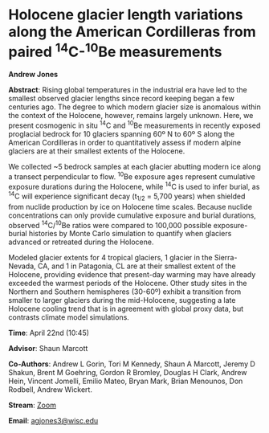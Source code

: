 # Holocene glacier length variations along the American Cordilleras from paired <sup>14</sup>C-<sup>10</sup>Be measurements

**Andrew Jones**

**Abstract**: Rising global temperatures in the industrial era have led to the smallest observed glacier lengths since record keeping began a few centuries ago. The degree to which modern glacier size is anomalous within the context of the Holocene, however, remains largely unknown. Here, we present cosmogenic in situ <sup>14</sup>C and <sup>10</sup>Be measurements in recently exposed proglacial bedrock for 10 glaciers spanning 60º N to 60º S along the American Cordilleras in order to quantitatively assess if modern alpine glaciers are at their smallest extents of the Holocene.

We collected ~5 bedrock samples at each glacier abutting modern ice along a transect perpendicular to flow. <sup>10</sup>Be exposure ages represent cumulative exposure durations during the Holocene, while <sup>14</sup>C is used to infer burial, as <sup>14</sup>C will experience significant decay (t<sub>1/2</sub> = 5,700 years) when shielded from nuclide production by ice on Holocene time scales. Because nuclide concentrations can only provide cumulative exposure and burial durations, observed <sup>14</sup>C/<sup>10</sup>Be ratios were compared to 100,000 possible exposure-burial histories by Monte Carlo simulation to quantify when glaciers advanced or retreated during the Holocene.

Modeled glacier extents for 4 tropical glaciers, 1 glacier in the Sierra-Nevada, CA, and 1 in Patagonia, CL are at their smallest extent of the Holocene, providing evidence that present-day warming may have already exceeded the warmest periods of the Holocene. Other study sites in the Northern and Southern hemispheres (30-60º) exhibit a transition from smaller to larger glaciers during the mid-Holocene, suggesting a late Holocene cooling trend that is in agreement with global proxy data, but contrasts climate model simulations.


**Time**:  April 22nd (10:45)

**Advisor**: Shaun Marcott

**Co-Authors**: Andrew L Gorin, Tori M Kennedy, Shaun A Marcott, Jeremy D Shakun, Brent M Goehring, Gordon R Bromley, Douglas H Clark, Andrew Hein, Vincent Jomelli, Emilio Mateo, Bryan Mark, Brian Menounos, Don Rodbell, Andrew Wickert.

**Stream**: [Zoom](https://uwmadison.zoom.us/meeting#/test11111)

**Email**: [agjones3@wisc.edu](mailto:agjones3@wisc.edu)

